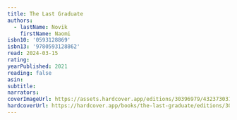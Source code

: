 ```yaml
---
title: The Last Graduate
authors:
  - lastName: Novik
    firstName: Naomi
isbn10: '0593128869'
isbn13: '9780593128862'
read: 2024-03-15
rating:
yearPublished: 2021
reading: false
asin:
subtitle:
narrators:
coverImageUrl: https://assets.hardcover.app/editions/30396979/4323730316562786.jpg
hardcoverUrl: https://hardcover.app/books/the-last-graduate/editions/30396979
---
```

